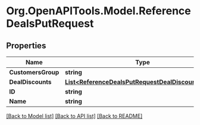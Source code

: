 # Org.OpenAPITools.Model.ReferenceDealsPutRequest

## Properties

Name | Type | Description | Notes
------------ | ------------- | ------------- | -------------
**CustomersGroup** | **string** |  | [optional] 
**DealDiscounts** | [**List&lt;ReferenceDealsPutRequestDealDiscountsInner&gt;**](ReferenceDealsPutRequestDealDiscountsInner.md) |  | [optional] 
**ID** | **string** |  | [optional] 
**Name** | **string** |  | [optional] 

[[Back to Model list]](../README.md#documentation-for-models) [[Back to API list]](../README.md#documentation-for-api-endpoints) [[Back to README]](../README.md)

